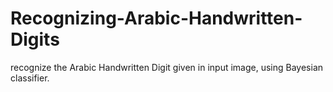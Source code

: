# Recognizing-Arabic-Handwritten-Digits
recognize the Arabic Handwritten Digit given in input image, using Bayesian classifier.   
